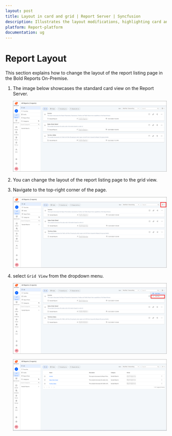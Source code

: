 ```yaml
---
layout: post
title: Layout in card and grid | Report Server | Syncfusion
description: Illustrates the layout modifications, highlighting card and grid views, available in Bold Reports On-Premise for flexible data representation and handling.
platform: Report-platform
documentation: ug
---
```


# Report Layout

This section explains how to change the layout of the report listing page in the Bold Reports On-Premise.

1. The image below showcases the standard card view on the Report Server.

    ![default-layout](/static/assets/on-premise/images/manage-content/manage-layout/default-layout.png)

2. You can change the layout of the report listing page to the grid view.

3. Navigate to the top-right corner of the page.

    ![layout-menu](/static/assets/on-premise/images/manage-content/manage-layout/layout-menu.png)

4. select `Grid View` from the dropdown menu.

    ![switching-to-grid](/static/assets/on-premise/images/manage-content/manage-layout/switching-to-grid-view.png)

    ![switching-to-grid](/static/assets/on-premise/images/manage-content/manage-layout/grid-view.png)
